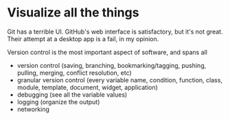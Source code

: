 # Visualize all the things

Git has a terrible UI.  GitHub's web interface is satisfactory, but it's not great.  Their attempt at a desktop app is a fail, in my opinion.

Version control is the most important aspect of software, and spans all 

* version control (saving, branching, bookmarking/tagging, pushing, pulling, merging, conflict resolution, etc)
* granular version control (every variable name, condition, function, class, module, template, document, widget, application)
* debugging (see all the variable values)
* logging (organize the output)
* networking
